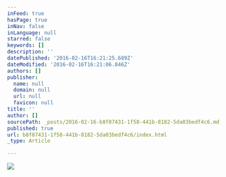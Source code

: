 ```yaml
---
inFeed: true
hasPage: true
inNav: false
inLanguage: null
starred: false
keywords: []
description: ''
datePublished: '2016-02-16T16:21:25.689Z'
dateModified: '2016-02-16T16:21:06.846Z'
authors: []
publisher:
  name: null
  domain: null
  url: null
  favicon: null
title: ''
author: []
sourcePath: _posts/2016-02-16-b8f07431-1f58-441b-8182-5da03bedf4c6.md
published: true
url: b8f07431-1f58-441b-8182-5da03bedf4c6/index.html
_type: Article

---
```

![](https://the-grid-user-content.s3-us-west-2.amazonaws.com/c355a689-4906-4568-af0a-cc141af6dd7f.jpg)